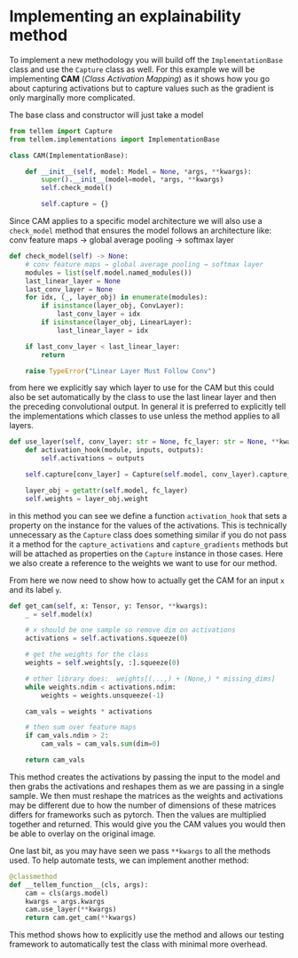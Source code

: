 #  Implementing an explainability method

To implement a new methodology you will build off the `ImplementationBase` class and use the `Capture` class as well.  For this example we will be implementing **CAM** (_Class Activation Mapping_)  as it shows how you go about capturing activations but to capture values such as the gradient is only marginally more complicated.

The base class and constructor will just take a model

```python
from tellem import Capture
from tellem.implementations import ImplementationBase

class CAM(ImplementationBase):

    def __init__(self, model: Model = None, *args, **kwargs):
        super().__init__(model=model, *args, **kwargs)
        self.check_model()

        self.capture = {}
```

Since CAM applies to a specific model architecture we will also use a `check_model` method that ensures the model follows an architecture like: conv feature maps → global average pooling → softmax layer


```python
def check_model(self) -> None:
    # conv feature maps → global average pooling → softmax layer
    modules = list(self.model.named_modules())
    last_linear_layer = None
    last_conv_layer = None
    for idx, (_, layer_obj) in enumerate(modules):
        if isinstance(layer_obj, ConvLayer):
            last_conv_layer = idx
        if isinstance(layer_obj, LinearLayer):
            last_linear_layer = idx

    if last_conv_layer < last_linear_layer:
        return

    raise TypeError("Linear Layer Must Follow Conv")
```

from here we explicitly say which layer to use for the CAM but this could also be set automatically by the class to use the last linear layer and then the preceding convolutional output.  In general it is preferred to explicitly tell the implementations which classes to use unless the method applies to all layers.

```python
def use_layer(self, conv_layer: str = None, fc_layer: str = None, **kwargs) -> None:
    def activation_hook(module, inputs, outputs):
        self.activations = outputs

    self.capture[conv_layer] = Capture(self.model, conv_layer).capture_activations(activation_hook)

    layer_obj = getattr(self.model, fc_layer)
    self.weights = layer_obj.weight
```

in this method you can see we define a function `activation_hook` that sets a property on the instance for the values of the activations.  This is technically unnecessary as the `Capture` class does something similar if you do not pass it a method for the `capture_activations` and `capture_gradients` methods but will be attached as properties on the `Capture` instance in those cases.  Here we also create a reference to the weights we want to use for our method.

From here we now need to show how to actually get the CAM for an input `x` and its label `y`.

```python
def get_cam(self, x: Tensor, y: Tensor, **kwargs):
    _ = self.model(x)

    # x should be one sample so remove dim on activations
    activations = self.activations.squeeze(0)

    # get the weights for the class
    weights = self.weights[y, :].squeeze(0)

    # other library does:  weights[(...,) + (None,) * missing_dims]
    while weights.ndim < activations.ndim:
        weights = weights.unsqueeze(-1)

    cam_vals = weights * activations

    # then sum over feature maps
    if cam_vals.ndim > 2:
        cam_vals = cam_vals.sum(dim=0)

    return cam_vals
```

This method creates the activations by passing the input to the model and then grabs the activations and reshapes them as we are passing in a single sample.  We then must reshape the matrices as the weights and activations may be different due to how the number of dimensions of these matrices differs for frameworks such as pytorch.  Then the values are multiplied together and returned.  This would give you the CAM values you would then be able to overlay on the original image.

One last bit, as you may have seen we pass `**kwargs` to all the methods used.  To help automate tests, we can implement another method:

```python
@classmethod
def __tellem_function__(cls, args):
    cam = cls(args.model)
    kwargs = args.kwargs
    cam.use_layer(**kwargs)
    return cam.get_cam(**kwargs)
```

This method shows how to explicitly use the method and allows our testing framework to automatically test the class with minimal more overhead.
